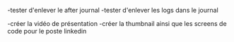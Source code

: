 -tester d'enlever le after journal
-tester d'enlever les logs dans le journal

-créer la vidéo de présentation
-créer la thumbnail ainsi que les screens de code pour le poste linkedin
